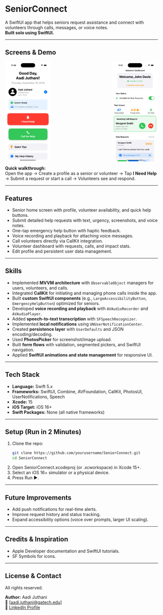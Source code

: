 # SeniorConnect  
A SwiftUI app that helps seniors request assistance and connect with volunteers through calls, messages, or voice notes.  
**Built solo using SwiftUI.**

---

## Screens & Demo
<div style="display: flex; justify-content: space-between;">
  <img src="SeniorHome View.png" width="30%"/>
  <img src="VolunteerHome View.png" width="30%"/>
</div>

**Quick walkthrough:**  
Open the app → Create a profile as a senior or volunteer → Tap **I Need Help** → Submit a request or start a call → Volunteers see and respond.

---

## Features
- Senior home screen with profile, volunteer availability, and quick help buttons.  
- Submit detailed help requests with text, urgency, screenshots, and voice notes.  
- One-tap emergency help button with haptic feedback.  
- Voice recording and playback for attaching voice messages.  
- Call volunteers directly via CallKit integration.  
- Volunteer dashboard with requests, calls, and impact stats.  
- Edit profile and persistent user data management.

---

## Skills
- Implemented **MVVM architecture** with `ObservableObject` managers for users, volunteers, and calls.  
- Integrated **CallKit** for initiating and managing phone calls inside the app.  
- Built **custom SwiftUI components** (e.g., `LargeAccessibilityButton`, `EmergencyHelpButton`) optimized for seniors.  
- Developed **voice recording and playback** with `AVAudioRecorder` and `AVAudioPlayer`.  
- Added **speech-to-text transcription** with `SFSpeechRecognizer`.  
- Implemented **local notifications** using `UNUserNotificationCenter`.  
- Created **persistence layer** with `UserDefaults` and JSON encoding/decoding.  
- Used **PhotosPicker** for screenshot/image upload.  
- Built **form flows** with validation, segmented pickers, and SwiftUI navigation.  
- Applied **SwiftUI animations and state management** for responsive UI.

---

## Tech Stack
- **Language:** Swift 5.x
- **Frameworks:** SwiftUI, Combine, AVFoundation, CallKit, PhotosUI, UserNotifications, Speech  
- **Xcode:** 15
- **iOS Target:** iOS 16+  
- **Swift Packages:** None (all native frameworks)

---

## Setup (Run in 2 Minutes)
1. Clone the repo:  
   ```bash
   git clone https://github.com/yourusername/SeniorConnect.git
   cd SeniorConnect
   ```
2. Open SeniorConnect.xcodeproj (or .xcworkspace) in Xcode 15+.
3. Select an iOS 16+ simulator or a physical device.
4. Press Run ▶︎.

---

## Future Improvements 
- Add push notifications for real-time alerts.  
- Improve request history and status tracking.  
- Expand accessibility options (voice over prompts, larger UI scaling).  

---

## Credits & Inspiration 
- Apple Developer documentation and SwiftUI tutorials.  
- SF Symbols for icons.

---

## License & Contact
All rights reserved.  

**Author:** Aadi Juthani  
📧 [aadi.juthani@gatech.edu]  
🔗 [LinkedIn Profile](https://www.linkedin.com/in/aadi-juthani)  
